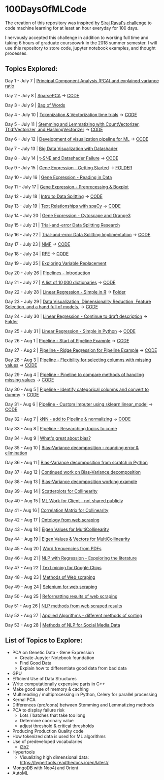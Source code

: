 # 100DaysOfMLCode

The creation of this repository was inspired by [Siraj Raval's challenge](https://www.linkedin.com/feed/update/urn:li:activity:6420525903968825344) to code machine learning for at least an hour everyday for 100 days.

I nervously accepted this challenge in addition to working full time and taking 6 hours of graduate courseowrk in the 2018 summer semester. I will use this repository to store code, jupyter notebook examples, and thought processes. 

## Topics Explored:
   Day 1 - July 7   | [Principal Component Analysis (PCA) and explained variance ratio](https://www.linkedin.com/feed/update/urn:li:activity:6421471671445647360)
   
   Day 2 - July 8   | [SparsePCA](https://www.linkedin.com/feed/update/urn:li:activity:6421890522410950656) -> [CODE](https://github.com/tifabi/100DaysOfMLCode/tree/master/Dimensionality_Reduction/PCA)
   
   Day 3 - July 9   | [Bag of Words](https://www.linkedin.com/feed/update/urn:li:activity:6422292934531514368)
   
   Day 4 - July 10 | [Tokenization & Vectorization time trials](https://www.linkedin.com/feed/update/urn:li:activity:6422632133264703488) -> [CODE](https://github.com/tifabi/100DaysOfMLCode/blob/master/Bag%20of%20Words/TimeTrial.py)
     
Day 5 - July 11 | [Stemming and Lemmatizing with CountVectorizer, TfidfVectorizer, and HashingVectorizer](https://www.linkedin.com/feed/update/urn:li:activity:6422967354082230272) -> [CODE](https://github.com/tifabi/100DaysOfMLCode/blob/master/Bag%20of%20Words/Stem-Lemm_CountVec-Tfid-HashVec)

Day 6 - July 12 | [Development of visualization pipeline for ML](https://www.linkedin.com/feed/update/urn:li:activity:6423344745891790848) -> [CODE](https://github.com/tifabi/DataViz/blob/master/FinalProject/ML_Visualization.ipynb)

Day 7 - July 13 | [Big Data Visualization with Datashader](https://www.linkedin.com/feed/update/urn:li:activity:6423638989181325312)

Day 8 - July 14 | [t-SNE and Datashader Failure](https://www.linkedin.com/feed/update/urn:li:activity:6424014404353822720) -> [CODE](https://github.com/tifabi/100DaysOfMLCode/blob/master/Visualization/t-SNE_datashader.ipynb)

Day 9 - July 15 | [Gene Expression - Getting Started](https://www.linkedin.com/feed/update/urn:li:activity:6424254176481538048) 
-> [FOLDER](https://github.com/tifabi/100DaysOfMLCode/tree/master/Genetic_Expression)

Day 10 - July 16 | [Gene Expression - Reading in Data](https://www.linkedin.com/feed/update/urn:li:activity:6424601497304068096)

Day 11 - July 17 | [Gene Expression - Preprocessing & Boxplot](https://www.linkedin.com/feed/update/urn:li:activity:6425206445993656320)

Day 12 - July 18 | [Intro to Data Splitting](https://www.linkedin.com/feed/update/urn:li:activity:6425553088924385280) -> [CODE](https://github.com/tifabi/100DaysOfMLCode/tree/master/Splitting%20Data)

Day 13 - July 19 | [Text Relationships with spaCy](https://www.linkedin.com/feed/update/urn:li:activity:6425862162333339648) -> [CODE](https://github.com/tifabi/100DaysOfMLCode/blob/master/Bag%20of%20Words/BagOfWords.ipynb)

Day 14 - July 20 | [Gene Expression - Cytoscape and Orange3](https://www.linkedin.com/feed/update/urn:li:activity:6426162789521326081)

Day 15 - July 21 | [Trial-and-error Data Splitting Research](https://www.linkedin.com/feed/update/urn:li:activity:6426460202446385152)

Day 16 - July 22 | [Trial-and-error Data Splitting Implimentation](https://www.linkedin.com/feed/update/urn:li:activity:6426797754525188096) -> [CODE](https://github.com/tifabi/100DaysOfMLCode/blob/master/Splitting%20Data/Splitting_Data.ipynb)

Day 17 - July 23 | [NMF](https://www.linkedin.com/feed/update/urn:li:activity:6427246036275728384) -> [CODE](https://github.com/tifabi/100DaysOfMLCode/blob/master/Dimensionality_Reduction/NMF.ipynb)

Day 18 - July 24 | [RFE](https://www.linkedin.com/feed/update/urn:li:activity:6427656306747801600) -> [CODE](https://github.com/tifabi/100DaysOfMLCode/blob/master/Dimensionality_Reduction/RFE.ipynb)

Day 19 - July 25 | [Exploring Variable Replacement](https://www.linkedin.com/feed/update/urn:li:activity:6427910193555795968)

Day 20 - July 26 | [Pipelines - Introduction](https://www.linkedin.com/feed/update/urn:li:activity:6428424916881719296)

Day 21 - July 27 | [A list of 10,000 dictionaries](https://www.linkedin.com/feed/update/urn:li:activity:6428672001640054785) -> [CODE](https://github.com/tifabi/100DaysOfMLCode/blob/master/Bag%20of%20Words/ListOfTenThousandDicts.ipynb)

Day 22 - July 28 | [Linear Regression - Simple in R](https://www.linkedin.com/feed/update/urn:li:activity:6429060927965982720) -> [Folder](https://github.com/tifabi/100DaysOfMLCode/tree/master/ML_Algorithms/Linear_Regression) 

Day 23 - July 29 | [Data Visualization, Dimensionality Reduction, Feature Selection, and a hand full of models.](https://www.linkedin.com/feed/update/urn:li:activity:6429545301387866112) -> [CODE](https://github.com/tifabi/100DaysOfMLCode/blob/master/Visualization/Final_Project-Fabianac_Tiffany.ipynb)

Day 24 - July 30 | [Linear Regression - Continue to draft description](https://www.linkedin.com/feed/update/urn:li:activity:6429895929226158080) -> [Folder](https://github.com/tifabi/100DaysOfMLCode/tree/master/ML_Algorithms/Linear_Regression)

Day 25 - July 31 | [Linear Regression - Simple in Python](https://www.linkedin.com/feed/update/urn:li:activity:6430073981306494976) -> [CODE](https://github.com/tifabi/100DaysOfMLCode/blob/master/ML_Algorithms/Linear_Regression/Simple_LinearRegression.ipynb)

Day 26 - Aug 1  | [Pipeline - Start of Pipeline Example](https://www.linkedin.com/feed/update/urn:li:activity:6430430990107234305) -> [CODE](https://github.com/tifabi/100DaysOfMLCode/blob/master/ML_Algorithms/Pipelines/Pipeline_Example.ipynb)

Day 27 - Aug 2  | [Pipeline - Ridge Regression for Pipeline Example](https://www.linkedin.com/feed/update/urn:li:activity:6430799507843268609) -> [CODE](https://github.com/tifabi/100DaysOfMLCode/blob/master/ML_Algorithms/Pipelines/Pipeline_Example.ipynb)

Day 28 - Aug 3  | [Pipeline - Flexibility for selecting columns with missing values](https://www.linkedin.com/feed/update/urn:li:activity:6431124151020376064) -> [CODE](https://github.com/tifabi/100DaysOfMLCode/blob/master/ML_Algorithms/Pipelines/Pipeline_Example.ipynb)

Day 29 - Aug 4  | [Pipeline - Pipeline to compare methods of handling missing values](https://www.linkedin.com/feed/update/urn:li:activity:6431532099420901376) -> [CODE](https://github.com/tifabi/100DaysOfMLCode/blob/master/ML_Algorithms/Pipelines/Pipeline_Example.ipynb)

Day 30 - Aug 5  | [Pipeline - Identify categorical columns and convert to dummy](https://www.linkedin.com/feed/update/urn:li:activity:6431998787039870976) -> [CODE](https://github.com/tifabi/100DaysOfMLCode/blob/master/ML_Algorithms/Pipelines/Pipeline_Example.ipynb)

Day 31 - Aug 6  | [Pipeline - Custom Imputer using sklearn linear_model](https://www.linkedin.com/feed/update/urn:li:activity:6432403424549101568) -> [CODE](https://github.com/tifabi/100DaysOfMLCode/blob/master/ML_Algorithms/Pipelines/Pipeline_Example.ipynb)

Day 32 - Aug 7  | [kNN - add to Pipeline & normalizing](https://www.linkedin.com/feed/update/urn:li:activity:6432795343078850560) -> [CODE](https://github.com/tifabi/100DaysOfMLCode/blob/master/ML_Algorithms/Pipelines/Pipeline_Example.ipynb)

Day 33 - Aug 8  | [Pipeline - Researching topics to come](https://www.linkedin.com/feed/update/urn:li:activity:6433140195381510144)

Day 34 - Aug 9  | [What's great about bias?](https://www.linkedin.com/feed/update/urn:li:activity:6433510854955663360)

Day 35 - Aug 10  | [Bias-Variance decomposition - rounding error & elimination](https://www.linkedin.com/feed/update/urn:li:activity:6433838838946287616)

Day 36 - Aug 11  | [Bias-Variance decomposition from scratch in Python](https://www.linkedin.com/feed/update/urn:li:activity:6434196274639101952)

Day 37 - Aug 12  | [Continued work on Bias-Variance decomposition](https://www.linkedin.com/feed/update/urn:li:activity:6434196274639101952)

Day 38 - Aug 13  | [Bias-Variance decomposition working example](https://www.linkedin.com/feed/update/urn:li:activity:6434987613861531648)

Day 39 - Aug 14  | [Scatterplots for Collinearity](https://www.linkedin.com/feed/update/urn:li:activity:6435325477048639488)

Day 40 - Aug 15  | [ML Work for Client - not shared publicly]()

Day 41 - Aug 16  | [Correlation Matrix for Collinearity](https://www.linkedin.com/feed/update/urn:li:activity:6436045974854000640)

Day 42 - Aug 17  | [Ontology from web scraping]()

Day 43 - Aug 18  | [Eigen Values for MultiCollinearity](https://www.linkedin.com/feed/update/urn:li:activity:6436045974854000640)

Day 44 - Aug 19  | [Eigen Values & Vectors for MultiCollinearity](https://www.linkedin.com/feed/update/urn:li:activity:6436045974854000640)

Day 45 - Aug 20  | [Word frequencies from PDFs]()

Day 46 - Aug 21  | [NLP with Regression - Expoloring the literature](https://www.linkedin.com/feed/update/urn:li:activity:6437836551455068160)

Day 47 - Aug 22  | [Text mining for Google Chips]()

Day 48 - Aug 23  | [Methods of Web scraping]()

Day 49 - Aug 24  | [Selenium for web scraping](https://www.linkedin.com/feed/update/urn:li:activity:6438583591168405504)

Day 50 - Aug 25  | [Reformatting results of web scraping](https://www.linkedin.com/feed/update/urn:li:activity:6438583591168405504)

Day 51 - Aug 26  | [NLP methods from web scraped results](https://www.linkedin.com/feed/update/urn:li:activity:6438583591168405504)

Day 52 - Aug 27  | [Applied Algorithms - different methods of sorting]()

Day 53 - Aug 28  | [Methods of NLP for Social Media Data]()

## List of Topics to Explore:

* PCA on Genetic Data - Gene Expression
  - Create Jupyter Notebook foundation
  - Find Good Data
  - Explain how to differentiate good data from bad data
* GPU
* Efficient Use of Data Structures
* Write computationally expensive parts in C++
* Make good use of memory & caching
* Multireading / multiprocessing in Python, Celery for parallel processing
* Kernal PCA
* Differences (pro/cons) between Stemming and Lemmatizing methods
* PCA to display failure risk
  - Lots / batches that take too long
  - Determine coorinary value
  - adjust threshold & critical thresholds
* Producing Production Quality code
* How tokenized data is used for ML algorithms
* Use of predeveloped vocabularies 
  - [i2b2](https://www.i2b2.org/NLP/DataSets/Main.php)
* Hypertools
  - Visualizing high dimensional data: https://hypertools.readthedocs.io/en/latest/
* MongoDB with Neo4j and Orient
* AutoML
